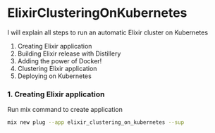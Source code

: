# ElixirClusteringOnKubernetes

I will explain all steps to run an automatic Elixir cluster on Kubernetes

1. Creating Elixir application
2. Building Elixir release with Distillery
3. Adding the power of Docker!
4. Clustering Elixir application
5. Deploying on Kubernetes



### 1. Creating Elixir application

Run mix command to create application
```bash
mix new plug --app elixir_clustering_on_kubernetes --sup
```
